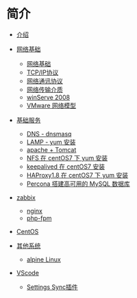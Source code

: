 <!--
 * @Description:
 * @Author: 焦国峰
 * @Github: https://github.com/clement-jiao
 * @Date: 2019-08-13 15:07:12
 * @LastEditors: clement-jiao
 * @LastEditTime: 2019-08-25 03:41:59
 -->
# 简介

* [介绍](README.md)

* [网络基础](network/network.md)
  * [网络基础](network/1.Network-Basics.md)
  * [TCP/IP协议](network/2.TcpProts.md)
  * [网络通讯协议](network/3.CommProt.md)
  * [网络传输介质](network/4.NTM.md)
  * [winServe 2008](network/5.win2008.md)
  * [VMware 网络模型](network/6.VmwareNetAd.md)

* [基础服务](software/software.md)
  * [DNS - dnsmasq](software/dnsmasq.md)
  * [LAMP - yum 安装](software/lamp.md)
  * [apache + Tomcat](software/apacheTomcat.md)
  * [NFS 在 centOS7 下 yum 安装](software/nfsforcentos7.md)
  * [keepalived 在 centOS7 安装](software/keepalived.md)
  * [HAProxy1.8 在 centOS7 下 yum 安装](software/haproxy1.8.md)
  * [Percona 搭建高可用的 MySQL 数据库](software/perconaCluster.md)

* [zabbix](software/software.md)
  * [nginx](zabbix/nginx.md)
  * [php-fpm](zabbix/php-fpm.md)

* [CentOS](CentOS7/system.md)

* [其他系统](otherSys/otherSys.md)
  * [alpine Linux](otherSys/alpineLinux.md)

* [VScode](VScode/VScode.md)
  * [Settings Sync插件](VScode/settingSync.md)
